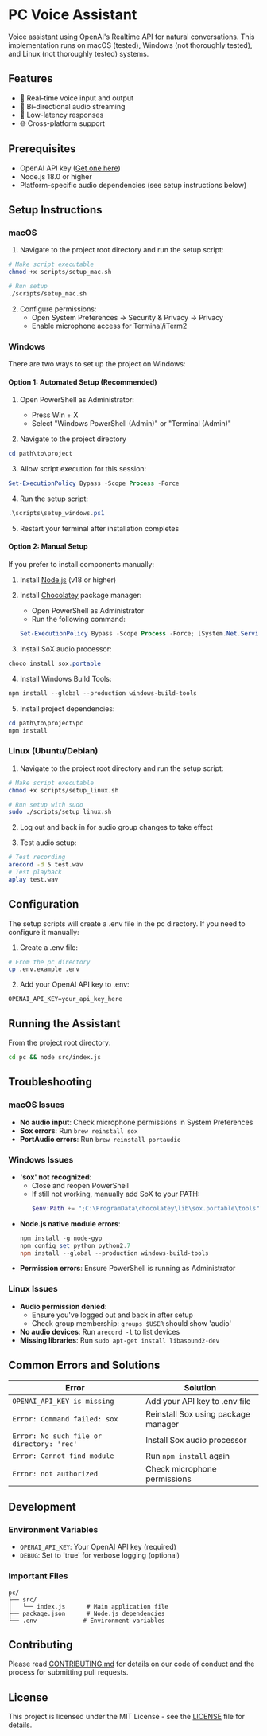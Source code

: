 # PC Voice Assistant

Voice assistant using OpenAI's Realtime API for natural conversations. This implementation runs on macOS (tested), Windows (not thoroughly tested), and Linux (not thoroughly tested) systems.

## Features
- 🎤 Real-time voice input and output
- 🔄 Bi-directional audio streaming
- 🎯 Low-latency responses
- 🌐 Cross-platform support

## Prerequisites
- OpenAI API key ([Get one here](https://platform.openai.com/api-keys))
- Node.js 18.0 or higher
- Platform-specific audio dependencies (see setup instructions below)

## Setup Instructions

### macOS

1. Navigate to the project root directory and run the setup script:
```bash
# Make script executable
chmod +x scripts/setup_mac.sh

# Run setup
./scripts/setup_mac.sh
```

2. Configure permissions:
   - Open System Preferences → Security & Privacy → Privacy
   - Enable microphone access for Terminal/iTerm2

### Windows

There are two ways to set up the project on Windows:

#### Option 1: Automated Setup (Recommended)

1. Open PowerShell as Administrator:
   - Press Win + X
   - Select "Windows PowerShell (Admin)" or "Terminal (Admin)"

2. Navigate to the project directory
```powershell
cd path\to\project
```

3. Allow script execution for this session:
```powershell
Set-ExecutionPolicy Bypass -Scope Process -Force
```

4. Run the setup script:
```powershell
.\scripts\setup_windows.ps1
```

5. Restart your terminal after installation completes

#### Option 2: Manual Setup

If you prefer to install components manually:

1. Install [Node.js](https://nodejs.org/) (v18 or higher)

2. Install [Chocolatey](https://chocolatey.org/install) package manager:
   - Open PowerShell as Administrator
   - Run the following command:
   ```powershell
   Set-ExecutionPolicy Bypass -Scope Process -Force; [System.Net.ServicePointManager]::SecurityProtocol = [System.Net.ServicePointManager]::SecurityProtocol -bor 3072; iex ((New-Object System.Net.WebClient).DownloadString('https://community.chocolatey.org/install.ps1'))
   ```

3. Install SoX audio processor:
```powershell
choco install sox.portable
```

4. Install Windows Build Tools:
```powershell
npm install --global --production windows-build-tools
```

5. Install project dependencies:
```powershell
cd path\to\project\pc
npm install
```

### Linux (Ubuntu/Debian)

1. Navigate to the project root directory and run the setup script:
```bash
# Make script executable
chmod +x scripts/setup_linux.sh

# Run setup with sudo
sudo ./scripts/setup_linux.sh
```

2. Log out and back in for audio group changes to take effect

3. Test audio setup:
```bash
# Test recording
arecord -d 5 test.wav
# Test playback
aplay test.wav
```

## Configuration

The setup scripts will create a .env file in the pc directory. If you need to configure it manually:

1. Create a .env file:
```bash
# From the pc directory
cp .env.example .env
```

2. Add your OpenAI API key to .env:
```
OPENAI_API_KEY=your_api_key_here
```

## Running the Assistant

From the project root directory:
```bash
cd pc && node src/index.js
```

## Troubleshooting

### macOS Issues
- **No audio input**: Check microphone permissions in System Preferences
- **Sox errors**: Run `brew reinstall sox`
- **PortAudio errors**: Run `brew reinstall portaudio`

### Windows Issues
- **'sox' not recognized**: 
  - Close and reopen PowerShell
  - If still not working, manually add SoX to your PATH:
    ```powershell
    $env:Path += ";C:\ProgramData\chocolatey\lib\sox.portable\tools"
    ```
- **Node.js native module errors**:
  ```powershell
  npm install -g node-gyp
  npm config set python python2.7
  npm install --global --production windows-build-tools
  ```
- **Permission errors**: Ensure PowerShell is running as Administrator

### Linux Issues
- **Audio permission denied**: 
  - Ensure you've logged out and back in after setup
  - Check group membership: `groups $USER` should show 'audio'
- **No audio devices**: Run `arecord -l` to list devices
- **Missing libraries**: Run `sudo apt-get install libasound2-dev`

## Common Errors and Solutions

| Error | Solution |
|-------|----------|
| `OPENAI_API_KEY is missing` | Add your API key to .env file |
| `Error: Command failed: sox` | Reinstall Sox using package manager |
| `Error: No such file or directory: 'rec'` | Install Sox audio processor |
| `Error: Cannot find module` | Run `npm install` again |
| `Error: not authorized` | Check microphone permissions |

## Development

### Environment Variables
- `OPENAI_API_KEY`: Your OpenAI API key (required)
- `DEBUG`: Set to 'true' for verbose logging (optional)

### Important Files
```
pc/
├── src/
│   └── index.js      # Main application file
├── package.json      # Node.js dependencies
└── .env             # Environment variables
```

## Contributing
Please read [CONTRIBUTING.md](../docs/CONTRIBUTING.md) for details on our code of conduct and the process for submitting pull requests.

## License
This project is licensed under the MIT License - see the [LICENSE](../LICENSE) file for details.